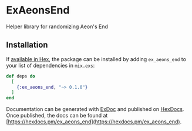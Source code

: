 # ExAeonsEnd
Helper library for randomizing Aeon's End

## Installation

If [available in Hex](https://hex.pm/docs/publish), the package can be installed
by adding `ex_aeons_end` to your list of dependencies in `mix.exs`:

```elixir
def deps do
  [
    {:ex_aeons_end, "~> 0.1.0"}
  ]
end
```

Documentation can be generated with [ExDoc](https://github.com/elixir-lang/ex_doc)
and published on [HexDocs](https://hexdocs.pm). Once published, the docs can
be found at [https://hexdocs.pm/ex_aeons_end](https://hexdocs.pm/ex_aeons_end).

